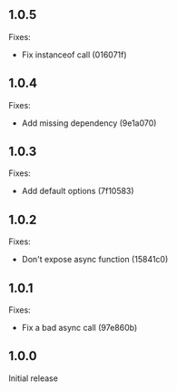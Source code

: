## 1.0.5

Fixes:

- Fix instanceof call (016071f)

## 1.0.4

Fixes:

- Add missing dependency (9e1a070)

## 1.0.3

Fixes:

- Add default options (7f10583)

## 1.0.2

Fixes:

- Don't expose async function (15841c0)

## 1.0.1

Fixes:

- Fix a bad async call (97e860b)

## 1.0.0

Initial release